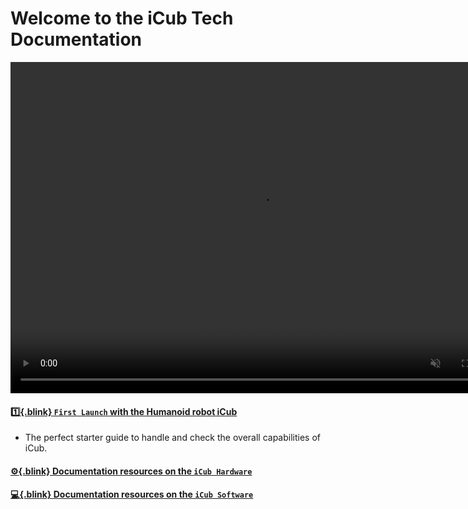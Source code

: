 # Welcome to the iCub Tech Documentation

<center>
  <video controls autoplay muted loop width="800" height="530"> <source type="video/mp4" src="./assets/icub-rotate.mp4"> </video>
</center>

#### [:one:{.blink} `First Launch` with the Humanoid robot iCub](./icub_starter_kits/first_steps.md)
- The perfect starter guide to handle and check the overall capabilities of iCub.

#### [:gear:{.blink} Documentation resources on the `iCub Hardware`](icub_hw.md)

#### [:computer:{.blink} Documentation resources on the `iCub Software`](icub_sw.md)